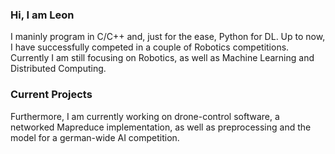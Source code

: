 ### Hi, I am Leon
I maninly program in C/C++ and, just for the ease, Python for DL. Up to now, I have successfully competed in a couple of Robotics competitions. Currently I am still focusing on Robotics, as well as Machine Learning and Distributed Computing.

### Current Projects
Furthermore, I am currently working on drone-control software, a networked Mapreduce implementation, as well as preprocessing and the model for a german-wide AI competition.
